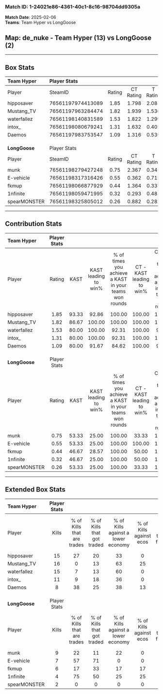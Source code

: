 ### Match ID: 1-24021e86-4361-40c1-8c16-98704dd9305a  
**Match Date**: 2025-02-06  
**Teams**: Team Hyper vs LongGoose  

## **Map**: de_nuke - Team Hyper (13) vs LongGoose (2)  
---  

## Box Stats  

| **Team Hyper** | Player Stats      |        |           |          |       |       |       |         |        |      |     |
| :- | :- | :-: | :-: | :-: | :-: | :-: | :-: | :-: | :-: | :-: | :-: |
| Player         | SteamID           | Rating | CT Rating | T Rating | KAST  |  ADR  | Kills | Assists | Deaths | K/D  | HS% |
| hipposaver     | 76561197974413089 |  1.85  |   1.798   |  2.081   | 93.33 | 109.1 |  15   |    6    |   4    | 3.75 | 66  |
| Mustang_TV     | 76561197963284474 |  1.82  |   1.939   |  1.536   | 86.67 | 104.5 |  16   |    2    |   4    | 4.00 | 50  |
| waterfallez    | 76561198140831589 |  1.53  |   1.822   |  1.299   | 80.00 | 94.4  |  15   |    1    |   8    | 1.88 | 60  |
| intox_         | 76561198080679241 |  1.31  |   1.632   |  0.402   | 80.00 | 66.7  |  11   |    0    |   5    | 2.20 | 54  |
| Daemos         | 76561197983753547 |  1.09  |   1.316   |  0.539   | 80.00 | 64.1  |   8   |    4    |   7    | 1.14 | 37  |
|                |                   |        |           |          |       |       |       |         |        |      |     |
|                |                   |        |           |          |       |       |       |         |        |      |     |
|                |                   |        |           |          |       |       |       |         |        |      |     |
| **LongGoose**  | Player Stats      |        |           |          |       |       |       |         |        |      |     |
| Player         | SteamID           | Rating | CT Rating | T Rating | KAST  |  ADR  | Kills | Assists | Deaths | K/D  | HS% |
| munk           | 76561198279427248 |  0.75  |   2.367   |  0.345   | 53.33 | 64.4  |   9   |    0    |   12   | 0.75 | 44  |
| E-vehicle      | 76561198317316426 |  0.55  |   0.362   |  0.715   | 53.33 | 48.7  |   7   |    1    |   13   | 0.54 | 85  |
| fkmup          | 76561198066877929 |  0.44  |   1.364   |  0.337   | 46.67 | 42.6  |   6   |    2    |   13   | 0.46 | 100 |
| 1nfinite       | 76561198059471995 |  0.32  |   0.293   |  0.481   | 46.67 | 43.7  |   4   |    2    |   13   | 0.31 | 75  |
| spearMONSTER   | 76561198325805012 |  0.26  |   0.882   |  0.282   | 53.33 | 40.4  |   2   |    9    |   14   | 0.14 | 50  |
---  

## Contribution Stats  

| **Team Hyper** | Player Stats |       |                      |                                                        |                           |                                                             |                          |                                                            |
| :- | :-: | :-: | :-: | :-: | :-: | :-: | :-: | :-: |
| Player         |    Rating    | KAST  | KAST leading to win% | % of times you achieve a KAST in your teams won rounds | CT - KAST leading to win% | CT - % of times you achieve a KAST in your teams won rounds | T - KAST leading to win% | T - % of times you achieve a KAST in your teams won rounds |
| hipposaver     |     1.85     | 93.33 |        92.86         |                         100.00                         |          100.00           |                           100.00                            |          66.67           |                           100.00                           |
| Mustang_TV     |     1.82     | 86.67 |        100.00        |                         100.00                         |          100.00           |                           100.00                            |          100.00          |                           100.00                           |
| waterfallez    |     1.53     | 80.00 |        100.00        |                         92.31                          |          100.00           |                            90.91                            |          100.00          |                           100.00                           |
| intox_         |     1.31     | 80.00 |        100.00        |                         92.31                          |          100.00           |                           100.00                            |          100.00          |                           50.00                            |
| Daemos         |     1.09     | 80.00 |        91.67         |                         84.62                          |          100.00           |                            90.91                            |          50.00           |                           50.00                            |
|                |              |       |                      |                                                        |                           |                                                             |                          |                                                            |
|                |              |       |                      |                                                        |                           |                                                             |                          |                                                            |
|                |              |       |                      |                                                        |                           |                                                             |                          |                                                            |
| **LongGoose**  | Player Stats |       |                      |                                                        |                           |                                                             |                          |                                                            |
| Player         |    Rating    | KAST  | KAST leading to win% | % of times you achieve a KAST in your teams won rounds | CT - KAST leading to win% | CT - % of times you achieve a KAST in your teams won rounds | T - KAST leading to win% | T - % of times you achieve a KAST in your teams won rounds |
| munk           |     0.75     | 53.33 |        25.00         |                         100.00                         |           33.33           |                           100.00                            |          20.00           |                           100.00                           |
| E-vehicle      |     0.55     | 53.33 |        25.00         |                         100.00                         |          100.00           |                           100.00                            |          14.29           |                           100.00                           |
| fkmup          |     0.44     | 46.67 |        28.57         |                         100.00                         |           50.00           |                           100.00                            |          20.00           |                           100.00                           |
| 1nfinite       |     0.32     | 46.67 |        25.00         |                         100.00                         |           50.00           |                           100.00                            |          16.67           |                           100.00                           |
| spearMONSTER   |     0.26     | 53.33 |        25.00         |                         100.00                         |           33.33           |                           100.00                            |          20.00           |                           100.00                           |
---  

## Extended Box Stats  

| **Team Hyper** | Player Stats |                            |                            |                                    |                         |                              |                                 |        |                             |                                     |                          |                               |                            |
| :- | :-: | :-: | :-: | :-: | :-: | :-: | :-: | :-: | :-: | :-: | :-: | :-: | :-: |
| Player         |    Kills     | % of Kills that are trades | % of Kills that got traded | % of Kills against a lower economy | % of Kills against ecos | % of Kills that are flawless | % of Kills that are close duels | Deaths | % of Deaths that get traded | % of Deaths against a lower economy | % of Deaths against ecos | % of Deaths that are flawless | % of Deaths that are close |
| hipposaver     |      15      |             27             |             20             |                 33                 |            0            |              53              |                0                |   4    |              0              |                 50                  |            0             |              75               |             0              |
| Mustang_TV     |      16      |             0              |             13             |                 63                 |           25            |              81              |                0                |   4    |             25              |                 75                  |            0             |              25               |             0              |
| waterfallez    |      15      |             7              |             13             |                 60                 |            0            |              60              |               13                |   8    |             63              |                 25                  |            0             |              75               |             0              |
| intox_         |      11      |             9              |             18             |                 36                 |            0            |              82              |                0                |   5    |             40              |                 40                  |            0             |              60               |             0              |
| Daemos         |      8       |             38             |             25             |                 38                 |           13            |              75              |               13                |   7    |             29              |                 43                  |            0             |              71               |             0              |
|                |              |                            |                            |                                    |                         |                              |                                 |        |                             |                                     |                          |                               |                            |
|                |              |                            |                            |                                    |                         |                              |                                 |        |                             |                                     |                          |                               |                            |
|                |              |                            |                            |                                    |                         |                              |                                 |        |                             |                                     |                          |                               |                            |
| **LongGoose**  | Player Stats |                            |                            |                                    |                         |                              |                                 |        |                             |                                     |                          |                               |                            |
| Player         |    Kills     | % of Kills that are trades | % of Kills that got traded | % of Kills against a lower economy | % of Kills against ecos | % of Kills that are flawless | % of Kills that are close duels | Deaths | % of Deaths that get traded | % of Deaths against a lower economy | % of Deaths against ecos | % of Deaths that are flawless | % of Deaths that are close |
| munk           |      9       |             22             |             11             |                 22                 |            0            |              78              |                0                |   12   |              0              |                 17                  |            8             |              83               |             8              |
| E-vehicle      |      7       |             57             |             71             |                 0                  |            0            |              43              |                0                |   13   |             15              |                 15                  |            8             |              77               |             0              |
| fkmup          |      6       |             17             |             33             |                 17                 |           17            |              50              |                0                |   13   |             23              |                 15                  |            8             |              62               |             0              |
| 1nfinite       |      4       |             75             |             50             |                 25                 |           25            |             100              |                0                |   13   |             15              |                 15                  |            8             |              54               |             8              |
| spearMONSTER   |      2       |             0              |             0              |                 0                  |            0            |              50              |                0                |   14   |             29              |                 14                  |            7             |              71               |             7              |
